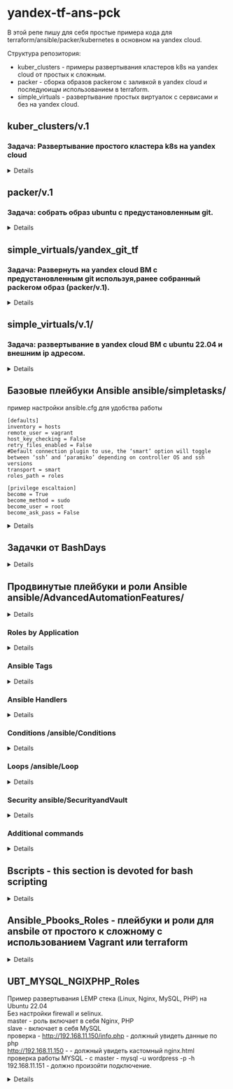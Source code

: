# yandex-tf-ans-pck
В этой репе пишу для себя простые примера кода для terraform/ansible/packer/kubernetes в основном на yandex cloud.

Структура репозитория:
* kuber_clusters - примеры развертывания кластеров k8s на yandex cloud от простых к сложным.
* packer - сборка образов packerом с заливкой в yandex cloud  и последуюищм использованием в terraform.
* simple_virtuals - развертывание простых виртуалок с сервисами и без на yandex cloud.

## kuber_clusters/v.1
### Задача: Развертывание простого кластера k8s на yandex cloud

<details>

```
terraform {
  required_providers {
    yandex = {
      source  = "yandex-cloud/yandex"
      version = "0.60.0"
    }
  }
}

provider "yandex" {
  service_account_key_file = var.service_account_key_file
  cloud_id                 = var.cloud_id
  folder_id                = var.folder_id
  zone                     = var.zone
}

resource "yandex_kubernetes_cluster" "k8s-cluster" {
  name       = "k8s-cluster"
  network_id = var.network_id

  master {
    version = "1.21"
    zonal {
      zone      = var.zone
      subnet_id = var.subnet_id
    }
    public_ip = true
  }

  service_account_id      = var.service_account_id
  node_service_account_id = var.service_account_id

  release_channel         = "RAPID"
  network_policy_provider = "CALICO"
}

resource "yandex_kubernetes_node_group" "k8s-node" {
  cluster_id = yandex_kubernetes_cluster.k8s-cluster.id
  version    = "1.21"
  name       = "k8s-node"

  instance_template {

    resources {
      cores  = var.cores
      memory = var.memory
    }

    network_interface {
      subnet_ids = ["e9bc19cu3vl8fknf5mn6"]
      nat        = true
    }


    boot_disk {
      type = "network-ssd"
      size = var.size
    }

    metadata = {
      ssh-keys = "ubuntu:${file("~/.ssh/id_rsa.pub")}"
    }
  }

  scale_policy {
    #Ключ fixed_scale определяет группу ВМ фиксированного размера. Размер группы определяется в ключе size
    fixed_scale {
      size = 2
    }
  }
}
```

</details>

## packer/v.1
### Задача: собрать образ ubuntu с предустановленным git.

<details>
Получим данные для нашего YC:

```
yc config list
```

Создаём сервисный аккаунт, назначаем ему права

```
$ SVC_ACCT="<придумайте имя>"
$ FOLDER_ID="<замените на собственный>"
$ yc iam service-account create --name $SVC_ACCT --folder-id $FOLDER_ID
```
```
$ SVC_ACCT="<придумайте имя>"
$ FOLDER_ID="<замените на собственный>"
$ yc iam service-account create --name $SVC_ACCT --folder-id $FOLDER_ID
```

Создаём IAM key для данного аккаунта и экспортируев в файл (является секретом не постим наружу!)

```
$ yc iam key create --service-account-id $ACCT_ID --output <вставьте свой путь>/key.json
```


**Создание файла-шаблона Packer**
Создаем builders и provisioners

```
{
    "builders": [
        {
            "type": "yandex",
            "service_account_key_file": "{{user `key`}}",
            "folder_id": "b1gl9g5f46b3fv1g4ac1",
            "source_image_family": "ubuntu-2204-lts",
            "image_name": "git-base-{{timestamp}}",
            "image_family": "git-base",
            "ssh_username": "ubuntu",
            "platform_id": "standard-v1",
	    "use_ipv4_nat": "true"
        }
    ],
    "provisioners": [
        {
            "type": "shell",
            "script": "scripts/gitinst.sh",
            "execute_command": "sudo {{.Path}}"
        }
    ]
}
```

Разбор файл-шаблона:
* Builders - секция, отвечающая за то, на какой платформе и с какими параметрами мы будем делать ВМ, которую впоследствии сохраним как образ.
* type - тип билдера - то, на какой платформе мы создаём образ.
* folder_id - идентификатор каталога, в котором будет создан образ.
* source_image_family - семейство образов, которое мы берём за основу. Packer самостоятельно выберет самый свежий образ.
* image_name - имя результирующего образа. В имени использована конструкция timestamp, которая гарантирует уникальность имени.
* image_family - имя семейства, к которому мы отнесём результирующий образ.
* ssh_username - имя пользователя, который будет использовандля подключения к ВМ и выполнения provisioning'а.
* platform_id - размер ВМ  смотреть тут - https://cloud.yandex.ru/docs/compute/concepts/vm-platforms
* execute_command позволяет указать, каким способом будет запускаться скрипт. Т.к. команды по установке требуют sudo,то мы указываем, что запускать скрипт следует с sudo.
  т.е. из самих скриптов sudo можно убрать.







Скопируем скрипты в указанные директории из `ubuntu16.json`.
Скрипт выполняет обновление ОС и установку сведего git.

```
apt update
apt upgrade -y
apt install -y ca-certificates curl openssh-server
apt install curl debian-archive-keyring lsb-release ca-certificates apt-transport-https software-properties-common -y
gpg_key_url="https://packages.gitlab.com/gitlab/gitlab-ce/gpgkey"
curl -fsSL $gpg_key_url| sudo gpg --dearmor -o /etc/apt/trusted.gpg.d/gitlab.gpg
tee /etc/apt/sources.list.d/gitlab_gitlab-ce.list<<EOF
deb https://packages.gitlab.com/gitlab/gitlab-ce/ubuntu/ focal main
deb-src https://packages.gitlab.com/gitlab/gitlab-ce/ubuntu/ focal main
EOF
apt update
apt install gitlab-ce
gitlab-ctl reconfigure
```


Выполним проверку на синтаксис:

```
packer validate ./ubuntu16.json
```
**Параметризирование шаблона**

Создаем `variables.json`, `.gitignore` файлы и для коммита в репозиторий `variables.json.examples`. В gitignore включаем variables.json.

```
$ cat variables.json.examples

{
  "key": "key.json",
  "folder_id": "folder-id_from_config",
  "image": "ubuntu-1604-lts"
}
```

Запускаем процесс сборки:
```
packer build ./ubuntu16.json
```




</details>

## simple_virtuals/yandex_git_tf
### Задача: Развернуть на yandex cloud ВМ с предустановленным git используя,ранее собранный packerом образ (packer/v.1).

<details>
Если использовать значение memory меньше 4, то гит не заводится.

```
terraform {
  required_providers {
    yandex = {
      source = "yandex-cloud/yandex"
    }
  }
  required_version = ">= 0.13"
}



provider "yandex" {
  service_account_key_file = var.service_account_key_file
  cloud_id                 = var.cloud_id
  folder_id                = var.folder_id
  zone                     = var.zone
}

resource "yandex_compute_instance" "git-srv" {
  name  = "git-srv-${count.index}"
  count = var.instance_count

  resources {
    cores  = 2
    memory = 4
  }

  boot_disk {
    initialize_params {
      # Указать id образа
      image_id = var.image_id
    }
  }

  network_interface {
    # Указан id подсети default-ru-central1-a
    subnet_id = var.subnet_id
    nat       = true
  }
  metadata = {
    ssh-keys = "ubuntu:${file(var.public_key_path)}"
  }
}
```
</details>

## simple_virtuals/v.1/
### Задача: развертывание в yandex cloud ВМ с ubuntu 22.04 и внешним ip адресом.

<details>
terraform {
  required_providers {
    yandex = {
      source = "yandex-cloud/yandex"
    }
  }
  required_version = ">= 0.13"
}


provider "yandex" {
  token = "********************************************" # *OAuth-токен яндекса*
  # не обязательный параметр (берется облако по умолчанию),
  # хотя в документации написано иначе
  cloud_id  = "**********************"
  folder_id = "**************"
  zone      = "******"
}

data "yandex_compute_image" "last_ubuntu" {
  family = "ubuntu-2204-lts" # ОС (Ubuntu, 22.04 LTS)
}

data "yandex_vpc_subnet" "default_a" {
  name = "default-ru-central1-a" # одна из дефолтных подсетей
}




# ресурс "yandex_compute_instance" т.е. сервер
# Terraform будет знаеть его по имени "yandex_compute_instance.default"
resource "yandex_compute_instance" "default" {
  name        = "test-instance"
  platform_id = "standard-v1" # тип процессора (Intel Broadwell)

  resources {
    core_fraction = 5 # Гарантированная доля vCPU
    cores         = 2 # vCPU
    memory        = 1 # RAM
  }

  metadata = {
    ssh-keys = "ubuntu:${file("~/.ssh/id_rsa.pub")}"
  }

  boot_disk {
    initialize_params {
      image_id = data.yandex_compute_image.last_ubuntu.id
    }
  }

  network_interface {
    subnet_id = data.yandex_vpc_subnet.default_a.subnet_id
    nat       = true # автоматически установить динамический ip
  }
}
</details>


## Базовые плейбуки Ansible ansible/simpletasks/

пример настройки ansible.cfg для удобства работы


```
[defaults]
inventory = hosts
remote_user = vagrant
host_key_checking = False
retry_files_enabled = False
#Default connection plugin to use, the ‘smart’ option will toggle between ‘ssh’ and ‘paramiko’ depending on controller OS and ssh versions
transport = smart
roles_path = roles

[privilege escaltaion]
become = True
become_method = sudo
become_user = root
become_ask_pass = False

```


<details>

Несколько задач в одном плейбуке - multipletasks.yaml


```
---
- name: Running 2 tasks   <----- Name of the play
  hosts: localhost        <----- Run it on local host

  tasks:                  <----- Run the following task
    - name: Test connectivity <----- Name of the tast
      ping:                   <----- Run the ping module 

    - name: Print Hello World <----- Name of the second task
      debug: msg="Hello World" <----- Run the debug module 

```

Копируем файлы на удаленный хост - copy_file.yaml

```
---
- name: Copy file from local to remote <----- Description of the playbook
  hosts: testsrv1

  tasks:                               <----- Run the following tast
    - name: Copying file               <----- Description of the task
      become: true                     <----- Transfer as a current user
      copy:                            <----- Run the copy module
       src: /home/mity/Documents/yandex_train/ansible/simpletasks/copy_test_file <----- source of the file
       dest: /tmp                                                                <----- Destination of the file
       owner: mity                                                               <----- Change ownership
       group: mity
       mode: 0644                                                                <----- Change file permissions 
```


Меняем разрешения на файл - changefilepermission.yaml

```
---
- name: Change file permissions
  hosts: testsrv1
  

  tasks:
    - name: Change file permissions
      file:
       path: /tmp/copy_test_file                                                 <----- File location
       mode: 0777                                                                <----- Permissions

```


Устанавливаем Apache и Midnight commander в Ubuntu - installApache_MC_Ubuntu.yaml

```
---
- name: test playbook
  hosts: testsrv1
  become: yes
  tasks:
    - name: install apache and midnight commander
      ansible.builtin.apt:
        pkg:
          - mc
          - apache2
        state: latest
        update_cache: yes
        cache_valid_time: 3600

```




</details>


## Задачки от BashDays

<details>

- Собери контейнер nginx (из исходников) + lua (из исходников)

- Проставь на образ теги v1, v2, v3

- Покажи мне Dockerfile (nginx + lua)

- Продемонстрируй что модуль lua заработал

Решение:

https://github.com/adastraaero/yandex-tf-ans-pck/tree/main/BashDays/NginxLUADOCKER



</details>


## Продвинутые плейбуки и роли Ansible ansible/AdvancedAutomationFeatures/


<details>

### Общие сведения об Ansible Roles

Roles simplifies long playbooks by grouping tasks into smaller playbooks

The role are the way of breking a playbook inot multiple playbook files. This simplifies writing complex playbooks and it makes them easier to reuse

Writing ansible code to manage the same service for multiple environments  create more complexity and it becomes difficult to manage everything in one ansible palybook.
Also sharing code among other teams become difficult. That is where Ansible Role helps solve these problems.

Roles are like templates that are most of time static and can be called by the playbooks

Roles allow the entire configuration to be grouped in:
- **Tasks**
- **Modules**
- **Variables**
- **Handles**


Создаём директории basicinstall и fullinstall, первая роль описывает простую установку apache2,
вторая описывает установку apache2 и открытие порта на ufw.
В каждой из поддиректорий создаем папку tasks и в ней файл main.yaml, в котором описываем задачу что нужно сделать.

### basicinstall/tasks/main.yaml

```
---
- name: install apache latest
  become: true
  apt: name=apache2 update_cache=yes state=latest

```

### fullinstall/tasks/main.yaml

```
---
- name: install apache latest
  become: true
  apt: name=apache2 update_cache=yes state=latest

- name: open port
  become: true
  community.general.ufw:
    rule: allow
    port: 80
    proto: tcp
```

файл byrole.yaml, который находится в корне директории, описывает к каким группам хостов какую из ролей применять.

### ansible/AdvancedAutomationFeatures/byrole.yaml

```
---
- name: Full install
  hosts: localhost
  roles:
    - fullinstall


- name: Basic install
  hosts: testsrv1
  roles:
  - basicinstall
```

### Ansible Roles from Ansible Galaxy

Roles allow the entire configuration to be grouped in:
- **Tasks**
- **Modules**
- **Variables**
- **Handles**

Можно скачивать и устанавливать роли с https://galaxy.ansible.com/

```
ansible-galaxy install singleplatform-eng.users
```

роли скачиваются в /home/username/.ansible/roles

</details>


### Roles by Application

<details>

Создаём структуру, как указано ниже, в данном примере показано просто разделение задач по ролям и  
один общий плейбук **RolesbyApp.yml** который запускает установку ролей.

```
tree
.
├── ansible.cfg
├── hosts
├── roles
│   ├── apache
│   │   └── tasks
│   │       └── main.yml
│   ├── named
│   │   └── tasks
│   │       └── main.yml
│   └── ntpd
│       └── tasks
│           └── main.yml
└── RolesbyApp.yml
```

```
cat roles/apache/tasks/main.yml 
---
- name: Install Apache
  become: true
  yum:
    name: httpd
    state: present

```

```
cat RolesbyApp.yml 
---
- name: install packages
  hosts: testsrv
  roles:
    - apache
    - ntpd
    - named
```
</details>

### Ansible Tags

<details>
Tags are the reference or aliases to a task
Insted of running an entire Ansible playbook, use tags to target a specific tasks you need to run

запускаем с тегами, чтобы выполнять отдельные таски в плейбуке.
-t i-apache2

запускаем с исключением тега, чтобы пропускать отдельные таски в плейбуке.
--skip-tags o-port

```
---
- name: Installing and Running apache
  hosts: testsrv1
  become: yes

  tasks:
    - name: install apache latest
      apt: name=apache2 update_cache=yes state=latest
      tags: i-apache2


    - name: open port
      community.general.ufw:
        rule: allow
        port: 80
        proto: tcp
      tags: o-port
      
```

#### PrintOSFamily_Update_tags_all.yaml 
Пример обновления Ubuntu и Centos и использованием AnsibleFacts для определения какой модуль обновления вызывать,
с и спользованием тегов, чтобы можно было вызывать таски отдельно по тегам.

```
---
- name: Anbsible playbook
#лучше явно указывать теги never и always
# always - задачи с этим тэгом будут выполнятся всегда, в независимости от того какой тэг вы указали при запуске.
#never - задачи с этим тэгом не будут выполняться только если вы не укажете конкретно --tags never
# есть теги tagged и untagged, которые позволяют запускать все тегированные.не тегированные таски.
# no_log - указывает, что не нужно выводить чувствительные данные.
  hosts: testsrv1
  become: true
  tasks:
    - name: Set fact
      ansible.builtin.set_fact:
          passwd: 'kek15'
      no_log: true

    - name: shell
      ansible.builtin.shell:
      # | показывает, что нужно выполнять команды после |
        cmd: |
          uptime
          echo "test2525"

    - name: Print os family
      ansible.builtin.debug:
        var: ansible_facts['os_family']
    
    - name: Update ubuntu
      ansible.builtin.apt:
        update_cache: true
        cache_valid_time: 3600
        upgrade: full
      tags:
        - ubnt
        - never
      when: ansible_facts['os_family'] == "Debian"
    

    - name: Update CentOS
      ansible.builtin.yum:
        update_cache: true
        name: '*'
        state: latest
      tags:
        - cnt
        - never
      when: ansible_facts['os_family'] == "RedHat"

```





</details>


### Ansible Handlers

<details>

- **Handlers are executed at the end of the play once all tasks are finished. In Ansible, handlers are typically used to start, reload, restart and stop services.**
- **Sometimes you want to run a task only when a change is made on a machine.For example, you want to restart a service if a task updates the configuration of that service, but not if the configuration - unchanged**
- **Remember the case when we had to reload the firewlld because we wanted to enable http service? - it's a perfect example of using handlers**
- **So basically handlers are tasks that only run when notified**
- **Each handler should have a globally unique name**

При выполнении задач в плейбуках периодически возникает необходимость перезапускать какой-либо сервис. Например, при обновлении конфигурационного файла.
Простое решение - написать две обычные задачи. Одна из них будет обновлять конфиг, а вторая делать рестарт. И это будет работать, но есть одна проблема:
рестарт произойдет в любом случае, даже если конфиг не изменится

Чтобы этого избежать, в Ansible существует механизм, который называется handlers.

1. На верхнем уровне, где определены хосты и список задач, добавляем еще один ключ с именем handlers и внутри него описываем набор задач. Причем в данном случае обязательно, чтобы задачи содержали имя.
2. Связываем таски, которые могут порождать изменения, с задачами из секции handlers. Для этого с помощью ключа notify обращаемся к хендлерам по их именам:

```
---
- name: Installing and Running apache
  hosts: testsrv1
  become: yes

  tasks:
    - name: install apache latest
      apt: name=apache2 update_cache=yes state=latest
      notify:
        - restart apache2

    - name: open port
      community.general.ufw:
        rule: allow
        port: 80
        proto: tcp


  handlers:
    - name: restart apache2
      service: name=apache2 state=restarted
```


</details>

### Conditions /ansible/Conditions

<details>

- **Condition execution allow Ansible to take actions on its own based on certain conditions**
- **Under condititons certain values must be met before executing a tasks**
- **We can user the WHEN statement to make Ansible automations more smart**

Условия определяются на основе данных, полученных из  Gathering Facts.

Посмотреть какие данные собираются можно командой:

```
ansible myhost -m setup
```

```
---
- name: Install Apache WebServer
  hosts: apachesrvs
  become: true

  tasks:
  - name: Instiall Apache on Ubuntu Server
    apt:
      name: apache2
      state: latest
    when: ansible_os_family == "Debian"


  - name: Install Apache on Centos Server
    yum:
      name: httpd
      state: present
    when: ansible_os_family == "RedHat"
```


</details>

### Loops /ansible/Loop

<details>

- **A loop is  a powerfull programming tool that enables you to execute  set of commands repeatedly**
- **We can automate task but what if that task itself repetitive**
	- **Creating multiple users at once**
	- **Installing many packages on hundreds of servers**
- **Loops can work hand in hand with conditions as we loop certain task until that conditions**
- **When creating loops, Ansbile provides these two directives: loop and with_* keyword**

Example:
To create multiple users in Linux command line we use "for loop"

```
for u in jerry kramer eliane; do useradd $u; done
```

loop example
```
---
- name: Create users thru loop
  hosts: testsrv1
  become: true

  tasks:
  - name: Create users
    user:
      name: "{{ item }}"
    loop:
      - jerry
      - kramer
      - eliane
```

with_item example
```
---
- name: Create user thru loop v.2
  hosts: centossrv
  become: true
  vars:
    users: [jerry,kramer,eliane]

  tasks:
  - name: Create users
    user:
      name: "{{item}}"
    with_items: "{{users}}"
```

PrintVariableData.yaml + PrintVariable_loopControl.yaml 
Использование loop совместно с ansbile facts и зарегистрированными переменными.
Выводим на экран все ip адреса localhost

```
---
- name: test playbook
  connection: local
  hosts: 127.0.0.1
  tasks:
    - name: setup
      ansible.builtin.setup:
      register: setup_reg

    - name: print var
      ansible.builtin.debug:
        # Проходим по всем элементам списка и выводим нужное
        msg: "{{ item }}"
        # var: setup_reg
      loop: "{{ setup_reg.ansible_facts.ansible_all_ipv4_addresses }}"
```


</details>


### Security ansible/SecurityandVault

<details>
Ansible-Vault используется для зашифровки плейбуков и строк.

Oftentimes you have to share Ansible code withgroups over the network and.

anything you share over network has a risk to end up wrong hands.

It is best practise to use Ansible vault feature which will password protect your code.

Создаем зашифрованный плейбук
```
ansible-vault create httpvbyvault.yaml
```

запускаем зашифрованный плейбук

```
ansible-playbook httpvbyvault.yaml --ask-vault-pass -i hosts.ini
```

редактируем зашифрованный плейбук
```
ansible-vault edit httpvbyvault.yaml 
```

просматриваем зашифрованный плейбук

```
ansible-vault view httpvbyvault.yaml
```

```
---
- name: Install httpd package
  hosts: centossrv
  become: true

  tasks:
    - name: Install package
      yum:
        name: httpd
        state: present
```

### Encrypting Strings within a Playbook

Можно зашифровать строку и поместить её внутрь плейбука
Strings/word can be encrypted within a playbook

ansible-vault encrypt_string httpd

Запускается файл с зашифрованной строкой так же:

ansible-playbook httpvbyvault.yaml --ask-vault-pass -i hosts.ini


```
---
- name: Test encrypted output
  hosts: centossrv
  vars:
   secret: !vault |
          $ANSIBLE_VAULT;1.1;AES256
          63346238323034666537633233303335666336366636306165366638313434643631643530646661
          3166663935333831656264366665353965313138353865320a363761366462623233346632646539
          34323139346131663364393530393434366265646563323864313239646634343132383165323166
          3139663762316438620a303761363163313663616262396264383066323431383939633565326337
          3936

  tasks:
          - name: Print encrypted string
            debug:
                    var: secret
                             
```

</details>



### Additional commands

<details>

```
ansible-config
```
- **Shows or modifies Ansible configuration**

```
ansible-connection 
```
- **Connection for remote clients**

```
ansible-console 
```

- **Allows for running ad-hoc task against a chosent inventory from a nice shell with built-in tab completion**
- **It supports several commands and you can modify its configuration at runtime**
- **You can run name of the listed command followed by help**
- **Certain commands are misleading  e.g. = cd which changes the host instead of changing th directory**

```
ansible-doc
```

- **you can access manuals on plug-ins and modules through this command**
- **adnsible-doc -l -List all modules**



```
ansible-inventory
ansible-inventory -i hosts  --graph
ansible-inventory --list
```

- **Using the ansible-inventory command provides you with details of your host inventory files**

```
ansible-pull
```

- **A mode called 'ansbile-pull' can also invert the system and have systems 'phone home' via**
- **scheduled git checkouts to pull configuration directives from a central repository**


</details>

## Bscripts - this section is devoted for bash scripting

<details>

**Positional argument variables**
| Variable   | Value                                                                                                  |
|------------|--------------------------------------------------------------------------------------------------------|
| $n or ${n} | N-th (positional) argument passed in a commad line                                                     |
| $*         | All arguments in command line in a form of a single string variable, broken down by a delimiter ($IFS) |
| "$*"       | All arguments in commnd line in a form of a single string variable                                     |
| $@         | All arguments in command line in a form of an array                                                    |
| "$@"       | All arguments in command line in a form of quotted strings                                             |
| $#         | Number of arguments passed in a command line  


1. [script1.sh]     
2. [script2.sh]  
3. [case_example1.sh]
4. [case_example2.sh]
5. [conditionaloperator.sh]
6. [until_middle.sh]
7. [until_simple.sh]
8. [while_simple.sh]
9. [while_simple2.sh]
10. [while_middle.sh]
11. [simple_random_game.sh]
12. [check_site_responseOK.sh]
13. [read_print_arg.sh]
14. [arg_or_read.sh]
15. [ObrabotkaFailov.sh]
16. [MenuSelect.sh]

[script1.sh]:https://github.com/adastraaero/yandex-tf-ans-pck/blob/main/Bscripts/example1.sh
[script2.sh]:https://github.com/adastraaero/yandex-tf-ans-pck/blob/main/Bscripts/example2.sh
[case_example1.sh]:https://github.com/adastraaero/yandex-tf-ans-pck/blob/main/Bscripts/case_example1.sh
[case_example2.sh]:https://github.com/adastraaero/yandex-tf-ans-pck/blob/main/Bscripts/case_example2.sh
[conditionaloperator.sh]:https://github.com/adastraaero/yandex-tf-ans-pck/blob/main/Bscripts/conditionaloperator.sh
[until_middle.sh]:https://github.com/adastraaero/yandex-tf-ans-pck/blob/main/Bscripts/until_middle.sh
[until_simple.sh]:https://github.com/adastraaero/yandex-tf-ans-pck/blob/main/Bscripts/until_simple.sh
[while_simple.sh]:https://github.com/adastraaero/yandex-tf-ans-pck/blob/main/Bscripts/while_simple.sh
[while_simple2.sh]:https://github.com/adastraaero/yandex-tf-ans-pck/blob/main/Bscripts/while_simple2.sh
[while_middle.sh]:https://github.com/adastraaero/yandex-tf-ans-pck/blob/main/Bscripts/while_middle.sh
[simple_random_game.sh]:https://github.com/adastraaero/yandex-tf-ans-pck/blob/main/Bscripts/simple_random_game.sh
[check_site_responseOK.sh]:https://github.com/adastraaero/yandex-tf-ans-pck/blob/main/Bscripts/check_site_responseOK.sh
[read_print_arg.sh]:https://github.com/adastraaero/yandex-tf-ans-pck/blob/main/Bscripts/read_print_arg.sh
[arg_or_read.sh]:https://github.com/adastraaero/yandex-tf-ans-pck/blob/main/Bscripts/arg_or_read.sh
[ObrabotkaFailov.sh]:
[MenuSelect.sh]:
[HowAreYou.sh]:
[cmd_time.sh]:
[arrays_example.sh]:
[./NorArgFunction.sh]:
[service_availability.sh]:
[WhileLoop.sh]:
[sar-q_analise.awk]:
[sar-q.output]:
[create_nested_dir_list.sh]:


script1.sh and script2.sh are explaining intergrated Bash variables and comparison operators.  
case_example1.sh and case_example2.sh are explaining intergrated Bash variables and comparison operators.  
conditionaloperator.sh - is an example of conditional operators.

until_middle.sh and until_simple.sh are examples of until operator.

while_simple.sh, while_simple2.sh,while_middle.sh are example of while loop.

simple_random_game.sh - simple random generator game.

check_site_responseOK.sh - check code 200 from site throught curl request.


read_print_arg.sh - скрипт выводит аргумент на экран, если аргумента нет он его просит ввести.
arg_or_read.sh - показывает как обрабатываются переменные $0, $#, $@, $* :

* $@ и $* - ссылаются на все переданные аргументы для скрипта
* $# - counter
* $0 - показывает имя запускаемого скрипта

ObrabotkaFailov.sh
Использует вложенные циклы для обработки файлов. Внешний цикл занимается перебором строк файла, а внутренний уже работает с каждой строкой.
Первый проходится по строкам, используя в качестве разделителя(IFS) знак перевода строки. Внутренний занят разбором строк, поля которых разделены двоеточиями.

MenuSelect.sh - предлагает выбор из 3ех значений в виде меню. [ -n "$dir" ] - значит что длина строки должна быть не нулевой

HowAreYou.sh - спрашивает как дела, переводит ответ в верхний регистр и проверяет пустой ответ или нет,

cmd_time.sh - запрашивает ввод данных, если в течение 5 сек нет ответа, выполняется дальше.

arrays_example.sh - пример работы с массивами, вывод количества элементов, вывод индексов массива и .т.д.

NorArgFunction.sh - простой пример функции, если скрипту не передан аргумент ввиде файла, то вызывается функция, которая об этом пишет и выходит из скрипта.


service_availability.sh - проверяети что сервис запушен, и мониторит что сервис продолжает работать каждые 10 секунд, если сервис останавливается, то скрипт его пытается перепустить и отправляет mail для root.

WhileLoop.sh - показывает как работает цикл while  и continue + break

sar-q.output + sar-q_analise.awk - awk скрипт, который анализирует вывод команды sar -q и выводит колонки 1,4,5,6
[:digit:]	Numeric characters
[:space:]	Space characters (these are: space, TAB, newline, carriage return, formfeed and vertical tab)
[:digit:]	Numeric characters
[:alpha:]	Alphabetic characters
[:punct:]	Punctuation characters (characters that are not letters, digits, control characters, or space characters)

**create_nested_dir_list.sh:** - Скрипт создаёт дерево каталогов из файла dirlist.txt. После создаёт в каждом каталоге 2 файла bashdays1.txt и bashdays2.txt.
После ждёт 10 сек и проводит замену файла bashdays2.txt на linuxfactory.txt.



### Pipeline examples:

Receive number of strokes in each log file for understanding, which file is bigger.
```
wc -l /var/log/*.log | sort -n
```

recevie  list of log files in directory in alphabetical order.
```
ls /var/log | grep ".log$" | sort
```






</details>

## Ansible_Pbooks_Roles - плейбуки и роли для ansbile от простого к сложному с использованием Vagrant или terraform

<details>

### Ubuntu_22_Mysql - Пример развертывания mysql Ubuntu 22_04
#### Полезные данные
Операторы SQL
* DDL(Data Definition Language) - операторы определения данных.
  * CREATE - создание объекта в базе данных
  * ALTER - изменение объекта
  * DROP - удаление объекта
* DML(Data Manipulation Language) - операторы манипуляции с данными.
  * SELECT - выборка данных в соответствии с условием
  * INSERT - Добавление новых данных
  * UPDATE - изменение существующих данных
  * DELETE - удаление данных
* DCL(Data Control Language) - оператор определения доступа к данным.
  * GRANT - предоставление доступа к объекту
  * REVOKE - отзыв ранее выданного разрешения
  * DENY - запрет, который является приоритетным над разрешением.
* TCL(Transcation Control Language) - язык управления транзакциями.
  * BEGIN TRANSACTION - обозначение начала транзакции
  * COMMIT TRANSACTION - изменение команд внутри транзакции
  * ROLLBACK TRANSACTION - откат транзакции
  * SAVE TRANSACTION - указание промежуточной точки сохранения внутри транзакции

Вывести все доступные подсистемы хранения
```
mysql> show engines;
#Использование движка MyISAM
mysql> create table test2 (id integer) engine=MiISAM;

#Использование движка MEMORY
mysql> create table test3 (id integer) engine=MEMORY;

#Проверка - вывод информации по таблице с указанием движка
mysql> show table status like 'test2' \G

```
можно выбирать разные подсистемы хранения для таблиц в зависимости от требований надежности и производительности.


Настройка входа без пароля c проверкой создания файла:
```
mysql_config_editor set --user=root --password
ls -lA ~/.mylogin.cnf
cat ~/.mylogin.cnf
mysql_config_editor print --all
```
```
#Выдача полных прав на базу
mysql> grant all privileges on test.* to 'test'@'localhost';

#Перезагрузить кэш привелегий
mysql> flush privileges;

#Отбор прав на базу
mysql> revoke all privileges on test.* from 'test'@'localhost';

```
#### Посмотреть сколько времени занимают различные запросы

```
#Включаем профайлинг
mysql> set profiling =1;

#Выполняем различные запросы

#Смотрим результат
mysql> show profiles;

```

#### Тюниг mysql
```
# Скачивание mysqltuner
$ wget https://raw.github.com/major/MySQLTuner-perl/master/mysqltuner.pl
# Запуск mysqltuner и вывод результата
$ perl mysqltuner.pl
```

#### Просмотр системных переменных

```
# Просмотр параметра 'max_connections' (вариант 1)
mysql> SHOW GLOBAL VARIABLES LIKE 'max_connections'

# Просмотр параметра 'max_connections' (вариант 2)
mysql> select @@global.max_connections;

# Изменение параметра 'max_connections' (вариант 1)
mysql> SET GLOBAL max_connections=100\g

# Изменение параметра 'max_connections' (вариант 2)
mysql> SET @@global.max_connections=100\g

```
#### Изменение системных переменных
```
$ vim /etc/my.cnf.d/mysql-server.cnf
[mysqld]
datadir=/var/lib/mysql
socket=/var/lib/mysql/mysql.sock
log-error=/var/log/mysql/mysqld.log
pid-file=/run/mysqld/mysqld.pid
$ systemctl restart mysqld
```

#### Cоздание бэкапа
```
# Создание бэкапа
$ mysqldump -u root -p DATABASE > backup.sql
# Восстановление бэкапа
$ mysql -u root -p NEW_DATABASE < backup.sql
```





</details>


## UBT_MYSQL_NGIXPHP_Roles
Пример развертывания LEMP стека (Linux, Nginx, MySQL, PHP) на Ubuntu 22.04  
Без настройки firewall и selinux.  
master - роль включает в себя Nginx, PHP  
slave - включает в себя MySQL  
проверка - http://192.168.11.150/info.php  - должный увидеть данные по php  
         http://192.168.11.150 - - должный увидеть кастомный nginx.html  
проверка работы MYSQL - c master - mysql -u wordpress -p -h 192.168.11.151 - должно произойти подключение.           
<details>








</details>